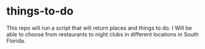# things-to-do
This repo will run a script that will return places and things to do. I Will be able to choose from restaurants to night clubs in different locations in South Florida.

